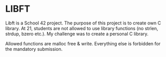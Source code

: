 # LIBFT

Libft is a School 42 project. The purpose of this project is to create own C library.
At 21, students are not allowed to use library functions (no strlen, strdup, bzero etc.). My challenge was to create a personal C library.

Allowed functions are malloc free & write. Everything else is forbidden for the mandatory submission.
